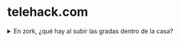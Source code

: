 # telehack.com
<details><summary>En zork, ¿qué hay al subir las gradas dentro de la casa?</summary>
<p>

```
There is a square brick here which feels like clay.
A large coil of rope is lying in the corner.
On a table is a nasty-looking knife.
```
![image](https://user-images.githubusercontent.com/84196494/213075883-adae2570-d2d7-4cb9-a6af-61bf301ab952.png)
![image](https://user-images.githubusercontent.com/84196494/213075929-04663431-4c61-40c4-9aa2-277efeaa5b7f.png)

</p>
</details>

